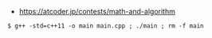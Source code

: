 - https://atcoder.jp/contests/math-and-algorithm

```
$ g++ -std=c++11 -o main main.cpp ; ./main ; rm -f main
```

